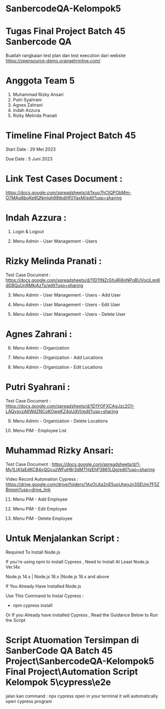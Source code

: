 # SanbercodeQA-Kelompok5
Tugas Final Project Batch 45 Sanbercode QA 
==================================================

Buatlah rangkaian test plan dan test execution dari website https://opensource-demo.orangehrmlive.com/ 

Anggota Team 5
==================================================
1. Muhammad Rizky Ansari
2. Putri Syahrani
3. Agnes Zahrani
4. Indah Azzura
5. Rizky Melinda Pranati

Timeline Final Project Batch 45
==================================================
Start Date : 29 Mei 2023

Due Date : 5 Juni 2023

Link Test Cases Document  : 
==================================================
https://docs.google.com/spreadsheets/d/1xuo7hCtQPObMm-O7MAq8boKe8QNmlqh98tbdHfGYaxM/edit?usp=sharing

Indah Azzura :
==================================================
1. Login & Logout 

2. Menu Admin - User Management - Users 

Rizky Melinda Pranati :
==================================================
Test Case Document : https://docs.google.com/spreadsheets/d/11DTtNZrGfujRj6nNPoBUVociLgnKdGBQuUnRMkjAzTs/edit?usp=sharing

3. Menu Admin - User Management - Users - Add User 

4. Menu Admin - User Management - Users - Edit User

5. Menu Admin - User Management - Users - Delete User

Agnes Zahrani :
==================================================
6. Menu Admin - Organization

7. Menu Admin - Organization - Add Locations

8. Menu Admin - Organization - Edit Locations

Putri Syahrani :
==================================================
Test Case Document : https://docs.google.com/spreadsheets/d/1D1YOFXCAgJzc2O1-LAQvsyzA6WdZNCoKOwpKZ4qUdVI/edit?usp=sharing

9. Menu Admin - Organization - Delete Locations

10. Menu PIM - Employee List

Muhammad Rizky Ansari:
==================================================
Test Case Document : https://docs.google.com/spreadsheets/d/1-My1LIA1aEdKC84yQGcuzWFuH8r3dMTHzEhP3861LQg/edit?usp=sharing

Video Record Automation Cypress : https://drive.google.com/drive/folders/1AxOtJta2nE5uoUtwyJn3SEUm7F5ZBmpm?usp=drive_link

11. Menu PIM - Add Employee

12. Menu PIM - Edit Employee

13. Menu PIM - Delete Employee
    
Untuk Menjalankan Script :
===================================================
Required To Install Node.js

If you're using npm to install Cypress , Need to Install At Least Node.js Ver.14x

Node.js 14.x | Node.js 16.x  |Node.js 18.x and above

If You Already Have Installed Node.js

Use This Command to Instal Cypress :

- npm cypress install

Or If you Already have installed Cypress , Read the Guidance Below to Run the Script

Script Atuomation Tersimpan di SanberCode QA Batch 45 Project\SanbercodeQA-Kelompok5 Final Project\Automation Script Kelompok 5\cypress\e2e
==========================================================================================================================

jalan kan command : npx cypress open in your terminal it will automatically open cypress program
